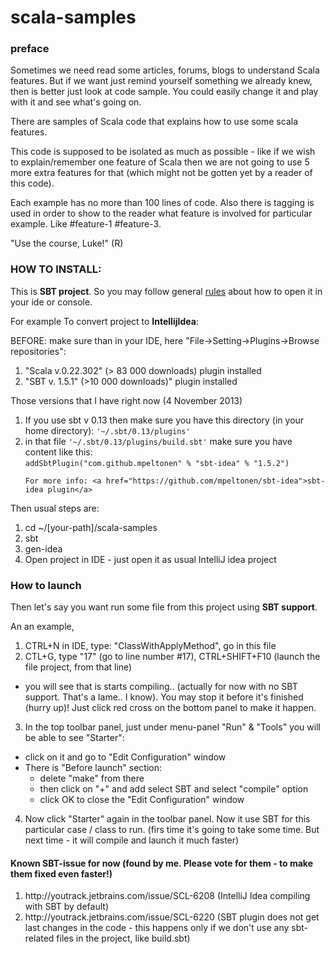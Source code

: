 scala-samples
=============

<h3>preface</h3>
Sometimes we need read some articles, forums, blogs to understand Scala features.
But if we want just remind yourself something we already knew, then is better just look at code sample.
You could easily change it and play with it and see what's going on.

There are samples of Scala code that explains how to use some scala features.

This code is supposed to be isolated as much as possible - like if we wish to explain/remember one feature of Scala then we are not
going to use 5 more extra features for that (which might not be gotten yet by a reader of this code).

Each example has no more than 100 lines of code. Also there is tagging is used in order to show to the reader what feature is involved
for particular example. Like #feature-1 #feature-3.

"Use the course, Luke!" (R)

<h3>HOW TO INSTALL:</h3>

This is <b>SBT project</b>. So you may follow general <a href="http://www.scala-sbt.org/release/docs/index.html" target="_blank">rules</a> about how to open it in your ide or console.

For example To convert project to <b>IntellijIdea</b>:

BEFORE: make sure than in your IDE, here "File->Setting->Plugins->Browse repositories":
 1. "Scala v.0.22.302" (> 83 000 downloads) plugin installed
 2. "SBT v. 1.5.1" (>10 000 downloads)" plugin installed

Those versions that I have right now (4 November 2013)



<ol>
 <li> If you use sbt v 0.13 then make sure you have this directory (in your home directory): <code>'~/.sbt/0.13/plugins'</code> </li>
 <li> in that file <code>'~/.sbt/0.13/plugins/build.sbt'</code> make sure you have content like this: <br />
    <code>addSbtPlugin("com.github.mpeltonen" % "sbt-idea" % "1.5.2")</code>
 </li>


    For more info: <a href="https://github.com/mpeltonen/sbt-idea">sbt-idea plugin</a>
 </ol>

 Then usual steps are:
 <ol>
  <li>cd ~/[your-path]/scala-samples</li>
  <li>sbt</li>
  <li>gen-idea</li>
  <li>Open project in IDE - just open it as usual IntelliJ idea project</li>
</ol>

<h3>How to launch</h3>

Then let's say you want run some file from this project using <b>SBT support</b>.

An an example,
 1. CTRL+N in IDE, type: "ClassWithApplyMethod", go in this file
 2. CTL+G, type "17" (go to line number #17), CTRL+SHIFT+F10 (launch the file project, from that line)
  - you will see that is starts compiling.. (actually for now with no SBT support. That's a lame.. I know).
    You may stop it before it's finished (hurry up)! Just click red cross on the bottom panel to make it happen.
 3. In the top toolbar panel, just under menu-panel "Run" & "Tools" you will be able to see "Starter":
   - click on it and go to "Edit Configuration" window
   - There is "Before launch" section:
     - delete "make" from there
     - then click on "+" and add select SBT and select "compile" option
     - click OK to close the "Edit Configuration" window
 4. Now click "Starter" again in the toolbar panel. Now it use SBT for this particular case / class to run.
   (firs time it's going to take some time. But next time - it will compile and launch it much faster)


<h4>Known SBT-issue for now (found by me. <b>Please vote for them - to make them fixed even faster</b>!)</h4>
<ol>
<li>http://youtrack.jetbrains.com/issue/SCL-6208  (IntelliJ Idea compiling with SBT by default) </li>
<li>http://youtrack.jetbrains.com/issue/SCL-6220  (SBT plugin does not get last changes in the code -
                                                    this happens only if we don't use any sbt-related files in the project, like build.sbt) </li>
</ol>